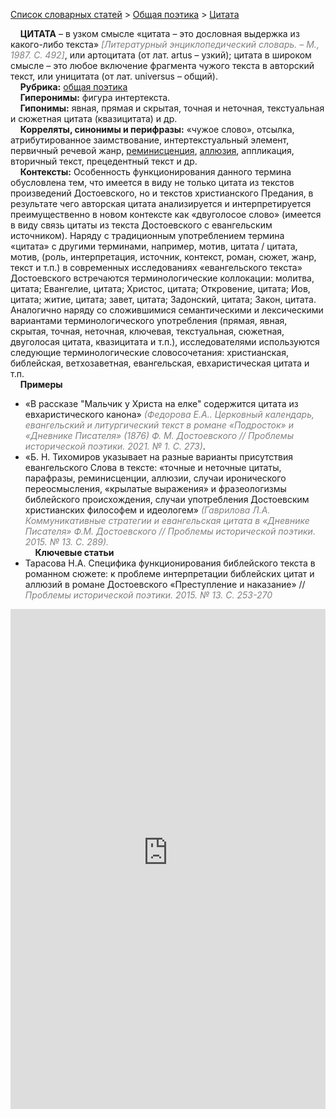 <style>
st { color: Gray;
  font-style: italic;}
</style>

[Список словарных статей](https://thesaurus-dostoevsky.github.io/Thesaurus/) > [Общая поэтика](theorpoe.md) > [Цитата](цитата.md) 

&nbsp;&nbsp;&nbsp;&nbsp;**ЦИТАТА**   – в  узком смысле «цитата – это дословная выдержка из какого-либо текста» <st>[Литературный энциклопедический словарь. – М., 1987. С. 492]</st>, или артоцитата (от лат. artus – узкий);  цитата в широком смысле – это любое включение фрагмента чужого текста в авторский текст, или уницитата (от лат. universus – общий).  
&nbsp;&nbsp;&nbsp;&nbsp;**Рубрика:** [общая поэтика](theorpoe.md)   
&nbsp;&nbsp;&nbsp;&nbsp;**Гиперонимы:** фигура интертекста.  
&nbsp;&nbsp;&nbsp;&nbsp;**Гипонимы:** явная, прямая и скрытая, точная и неточная, текстуальная и сюжетная цитата (квазицитата) и др.  
&nbsp;&nbsp;&nbsp;&nbsp;**Корреляты, синонимы и перифразы:** «чужое слово», отсылка, атрибутированное заимствование, интертекстуальный элемент, первичный речевой жанр, [реминисценция](реминисценция.md), [аллюзия](аллюзия.md), аппликация, вторичный текст, прецедентный текст и др.  
&nbsp;&nbsp;&nbsp;&nbsp;**Контексты:** Особенность функционирования данного термина обусловлена тем, что имеется в виду не только цитата из текстов произведений Достоевского, но и текстов христианского Предания, в результате чего авторская цитата анализируется и интерпретируется преимущественно в новом контексте как «двуголосое слово» (имеется в виду связь цитаты из текста Достоевского с евангельским источником). Наряду с традиционным употреблением термина «цитата» с другими терминами, например, мотив, цитата / цитата, мотив,  (роль, интерпретация, источник, контекст, роман, сюжет, жанр, текст и т.п.) в современных исследованиях «евангельского текста» Достоевского встречаются терминологические коллокации: молитва, цитата; Евангелие, цитата; Христос, цитата; Откровение, цитата; Иов, цитата; житие, цитата; завет, цитата; Задонский, цитата; Закон, цитата. Аналогично наряду со сложившимися семантическими и лексическими вариантами терминологического употребления (прямая,  явная, скрытая, точная, неточная, ключевая,  текстуальная, сюжетная, двуголосая  цитата, квазицитата и т.п.), исследователями используются следующие терминологические словосочетания:  христианская,  библейская, ветхозаветная, евангельская, евхаристическая цитата и т.п.   
&nbsp;&nbsp;&nbsp;&nbsp;**Примеры**  
* «В рассказе "Мальчик у Христа на елке" содержится цитата из евхаристического канона» <st>(Федорова Е.А.. Церковный календарь, евангельский и литургический текст в романе «Подросток» и «Дневнике Писателя» (1876) Ф. М. Достоевского // Проблемы исторической поэтики.   2021. № 1. С. 273)</st>. 
* «Б. Н. Тихомиров указывает на разные варианты присутствия евангельского Слова в тексте: «точные и неточные цитаты, парафразы, реминисценции, аллюзии, случаи иронического переосмысления, «крылатые выражения» и фразеологизмы библейского происхождения, случаи употребления Достоевским христианских философем и идеологем» <st>(Гаврилова Л.А. Коммуникативные стратегии и евангельская цитата в «Дневнике Писателя» Ф.М. Достоевского //  Проблемы исторической поэтики. 2015. № 13. С. 289).</st>  <br>
&nbsp;&nbsp;&nbsp;&nbsp;**Ключевые статьи**  
* Тарасова Н.А. Специфика функционирования библейского текста в романном сюжете: к проблеме интерпретации библейских цитат и аллюзий в романе Достоевского «Преступление и наказание» //  <st>Проблемы исторической поэтики. 2015. № 13. С. 253-270</st> 

<iframe src="https://thesaurus-dostoevsky.github.io/nk/цитата.html" style="border:0px;width:100%;height:800px" allowfullscreen="true" webkitallowfullscreen="true" mozallowfullscreen="true">
